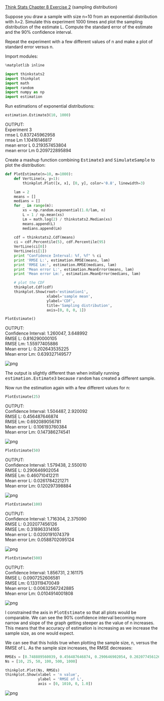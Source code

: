 [Think Stats Chapter 8 Exercise 2](http://greenteapress.com/thinkstats2/html/thinkstats2009.html#toc77) (sampling distribution)

Suppose you draw a sample with size n=10 from an exponential distribution with λ=2. Simulate this experiment 1000 times and plot the sampling distribution of the estimate L. Compute the standard error of the estimate and the 90% confidence interval.

Repeat the experiment with a few different values of n and make a plot of standard error versus n.

Import modules:

```python
%matplotlib inline

import thinkstats2
import thinkplot
import math
import random
import numpy as np
import estimation
```

Run estimations of exponential distributions:

```python
estimation.Estimate3(10, 1000)
```

OUTPUT:<br>
Experiment 3<br>
rmse L 0.837245962958<br>
rmse Lm 1.10416146817<br>
mean error L 0.219357453804<br>
mean error Lm 0.209722895894

Create a mashup function combining <tt>Estimate3</tt> and <tt>SimulateSample</tt> to plot the distribution:

```python
def PlotEstimate(n=10, m=1000):    
    def VertLine(x, y=1):
        thinkplot.Plot([x, x], [0, y], color='0.8', linewidth=3)

    lam = 2
    means = []
    medians = []
    for _ in range(m):
        xs = np.random.exponential(1.0/lam, n)
        L = 1 / np.mean(xs)
        Lm = math.log(2) / thinkstats2.Median(xs)
        means.append(L)
        medians.append(Lm)
        
    cdf = thinkstats2.Cdf(means)
    ci = cdf.Percentile(5), cdf.Percentile(95)
    VertLine(ci[0])
    VertLine(ci[1])
    print "Confidence Interval: %f, %f" % ci
    print 'RMSE L:', estimation.RMSE(means, lam)
    print 'RMSE Lm:', estimation.RMSE(medians, lam)
    print 'Mean error L:', estimation.MeanError(means, lam)
    print 'Mean error Lm:', estimation.MeanError(medians, lam)

    # plot the CDF
    thinkplot.Cdf(cdf)
    thinkplot.Show(root='estimation1',
                   xlabel='sample mean',
                   ylabel='CDF',
                   title='Sampling distribution', 
                   axis=[0, 8, 0, 1])

PlotEstimate()
```

OUTPUT:<br>
Confidence Interval: 1.260047, 3.648992<br>
RMSE L: 0.816290000105<br>
RMSE Lm: 1.55977405886<br>
Mean error L: 0.202643535225<br>
Mean error Lm: 0.639327149577

![png](../img/ex8-2_01b.png)

The output is slightly different than when initially running <tt>estimation.Estimate3</tt> because <tt>random</tt> has created a different sample.

Now run the estimation again with a few different values for n:

```python
PlotEstimate(25)
```

OUTPUT:<br>
Confidence Interval: 1.504487, 2.920092<br>
RMSE L: 0.456487646874<br>
RMSE Lm: 0.692089056781<br>
Mean error L: 0.106193760384<br>
Mean error Lm: 0.147386274541

![png](../img/ex8-2_02b.png)

```python
PlotEstimate(50)
```

OUTPUT:<br>
Confidence Interval: 1.579438, 2.550010<br>
RMSE L: 0.290646902054<br>
RMSE Lm: 0.460710412211<br>
Mean error L: 0.0261784221271<br>
Mean error Lm: 0.120297398884

![png](../img/ex8-2_03b.png)

```python
PlotEstimate(100)
```

OUTPUT:<br>
Confidence Interval: 1.716304, 2.375090<br>
RMSE L: 0.202077456126<br>
RMSE Lm: 0.318963314165<br>
Mean error L: 0.0200191074379<br>
Mean error Lm: 0.0588702095124

![png](../img/ex8-2_04b.png)

```python
PlotEstimate(500)
```

OUTPUT:<br>
Confidence Interval: 1.856731, 2.161175<br>
RMSE L: 0.0907252606581<br>
RMSE Lm: 0.133119470049<br>
Mean error L: 0.00632567242885<br>
Mean error Lm: 0.0104914001808

![png](../img/ex8-2_05b.png)

I constrained the axis in <tt>PlotEstimate</tt> so that all plots would be comparable. We can see the 90% confidence interval becoming more narrow and slope of the graph getting steeper as the value of n increases. This means that the accuracy of estimation is increasing as we increase the sample size, as one would expect.

We can see that this holds true when plotting the sample size, n, versus the RMSE of L. As the sample size increases, the RMSE decreases:

```python
RMSEs = [0.748889560039, 0.456487646874, 0.290646902054, 0.202077456126, 0.0907252606581, 0.0649204394161]
Ns = [10, 25, 50, 100, 500, 1000]

thinkplot.Plot(Ns, RMSEs)
thinkplot.Show(xlabel = 'n value', 
               ylabel = 'RMSE of L', 
               axis = [0, 1010, 0, 1.0])
```

![png](../img/ex8-2_06b.png)

